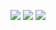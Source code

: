 ![](~/Documents/Screenshots/1601741609.png?raw=true)
![](~/Documents/Screenshots/1601741675.png?raw=true)
![](~/Documents/Screenshots/1601741818.png?raw=true)
